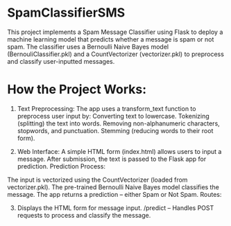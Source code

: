 # SpamClassifierSMS
This project implements a Spam Message Classifier using Flask to deploy a machine learning model that predicts whether a message is spam or not spam. The classifier uses a Bernoulli Naive Bayes model (BernouliClassifier.pkl) and a CountVectorizer (vectorizer.pkl) to preprocess and classify user-inputted messages.

# How the Project Works:
1. Text Preprocessing:
The app uses a transform_text function to preprocess user input by:
Converting text to lowercase.
Tokenizing (splitting) the text into words.
Removing non-alphanumeric characters, stopwords, and punctuation.
Stemming (reducing words to their root form).

2. Web Interface:
A simple HTML form (index.html) allows users to input a message.
After submission, the text is passed to the Flask app for prediction.
Prediction Process:

The input is vectorized using the CountVectorizer (loaded from vectorizer.pkl).
The pre-trained Bernoulli Naive Bayes model classifies the message.
The app returns a prediction – either Spam or Not Spam.
Routes:

3.  Displays the HTML form for message input.
/predict – Handles POST requests to process and classify the message.


